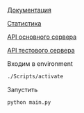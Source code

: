 [Документация](https://gamethon.datsteam.dev/datsdefense/documentation/)

[Статистика](https://datsteam.dev/datsdefense/gamestats)

[API основного сервера](https://games.datsteam.dev/docs/index.html)

[API тестового сервера](https://games-test.datsteam.dev/docs/index.html)

Входим в environment

```bash
./Scripts/activate
```

Запустить

```bash
python main.py
```